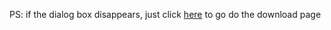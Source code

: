 PS: if the dialog box disappears, just click [here](http://www.oracle.com/technetwork/java/javase/downloads/index.html) to go do the download page
